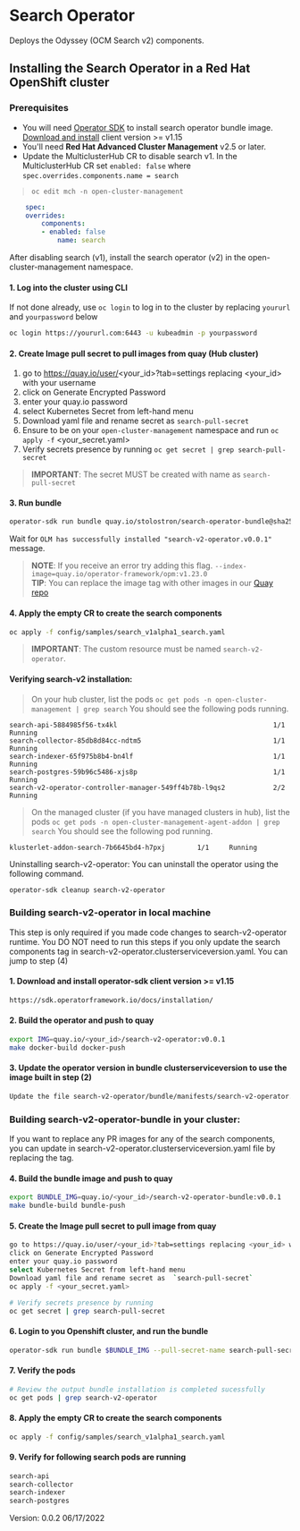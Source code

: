 # Search Operator

Deploys the Odyssey (OCM Search v2) components.

## Installing the Search Operator in a Red Hat OpenShift cluster

### Prerequisites

- You will need [Operator SDK](https://sdk.operatorframework.io/) to install search operator bundle image. [Download and install](<https://sdk.operatorframework.io/docs/installation/>) client version >= v1.15
- You'll need **Red Hat Advanced Cluster Management** v2.5 or later.
- Update the MulticlusterHub CR to disable search v1.
    In the MulticlusterHub CR set `enabled: false` where `spec.overrides.components.name = search`

>    `oc edit mch -n open-cluster-management`

```yaml
    spec:
    overrides:
        components:
        - enabled: false
            name: search
```

After disabling search (v1), install the search operator (v2) in the open-cluster-management namespace.

#### 1. Log into the cluster using CLI

If not done already, use `oc login` to log in to the cluster by replacing `yoururl` and `yourpassword` below

```bash
oc login https://yoururl.com:6443 -u kubeadmin -p yourpassword
```

#### 2. Create Image pull secret to pull images from quay (Hub cluster)

1. go to https://quay.io/user/<your_id>?tab=settings replacing <your_id>  with your username
1. click on Generate Encrypted Password
1. enter your quay.io password
1. select Kubernetes Secret from left-hand menu
1. Download yaml file and rename secret as  `search-pull-secret`
1. Ensure to be on your `open-cluster-management` namespace and run `oc apply -f` <your_secret.yaml>
1. Verify secrets presence by running `oc get secret | grep search-pull-secret`

> **IMPORTANT**: The secret MUST be created with name as `search-pull-secret`

#### 3. Run bundle

```bash
operator-sdk run bundle quay.io/stolostron/search-operator-bundle@sha256:1a20394565bdc61870db1e4443d4d24d0d8eb2d65f3efdffd068cfd389b370ac --pull-secret-name search-pull-secret
```

Wait for `OLM has successfully installed "search-v2-operator.v0.0.1"` message.

> **NOTE**: If you receive an error try adding this flag. `--index-image=quay.io/operator-framework/opm:v1.23.0`  
> **TIP**: You can replace the image tag with other images in our [Quay repo](https://quay.io/repository/stolostron/search-operator-bundle?tab=tags)

#### 4. Apply the empty CR to create the search components

```bash
oc apply -f config/samples/search_v1alpha1_search.yaml
```

> **IMPORTANT**: The custom resource must be named  `search-v2-operator`.

#### Verifying search-v2 installation:

> On your hub cluster, list the pods `oc get pods -n open-cluster-management | grep search`
> You should see the following pods running.

```
search-api-5884985f56-tx4kl                                       1/1     Running     
search-collector-85db8d84cc-ndtm5                                 1/1     Running 
search-indexer-65f975b8b4-bn4lf                                   1/1     Running  
search-postgres-59b96c5486-xjs8p                                  1/1     Running
search-v2-operator-controller-manager-549ff4b78b-l9qs2            2/2     Running
```

> On the managed cluster (if you have managed clusters in hub), list the pods `oc get pods -n open-cluster-management-agent-addon | grep search`
> You should see the following pod running.

```
klusterlet-addon-search-7b6645bd4-h7pxj        1/1     Running
```

Uninstalling search-v2-operator: You can uninstall the operator using the following command.

```bash
operator-sdk cleanup search-v2-operator
```

### Building search-v2-operator in local machine

This step is only required if you made code changes to search-v2-operator runtime. You DO NOT need to run this steps if you only update the search components tag in search-v2-operator.clusterserviceversion.yaml. You can jump to step (4)

#### 1. Download and install operator-sdk client version >= v1.15

```bash
https://sdk.operatorframework.io/docs/installation/
```

#### 2. Build the operator and push to quay

```bash
export IMG=quay.io/<your_id>/search-v2-operator:v0.0.1
make docker-build docker-push
```

#### 3. Update the operator version in bundle clusterserviceversion to use the image built in step (2)

```bash
Update the file search-v2-operator/bundle/manifests/search-v2-operator.clusterserviceversion.yaml in the container named manager to use the image above.
```

### **Building search-v2-operator-bundle in your cluster:**

If you want to replace any PR images for any of the search components, you can update in search-v2-operator.clusterserviceversion.yaml file by replacing the tag.

#### 4. Build the bundle image and push to quay

```bash
export BUNDLE_IMG=quay.io/<your_id>/search-v2-operator-bundle:v0.0.1
make bundle-build bundle-push
```

#### 5. Create the Image pull secret to pull image from quay

```bash
go to https://quay.io/user/<your_id>?tab=settings replacing <your_id> with your username
click on Generate Encrypted Password
enter your quay.io password
select Kubernetes Secret from left-hand menu
Download yaml file and rename secret as  `search-pull-secret`
oc apply -f <your_secret.yaml>

# Verify secrets presence by running
oc get secret | grep search-pull-secret
```

#### 6. Login to you Openshift cluster, and run the bundle

```bash
operator-sdk run bundle $BUNDLE_IMG --pull-secret-name search-pull-secret
```

#### 7. Verify the pods

```bash
# Review the output bundle installation is completed sucessfully
oc get pods | grep search-v2-operator
```

#### 8. Apply the empty CR to create the search components

```bash
oc apply -f config/samples/search_v1alpha1_search.yaml
```

#### 9. Verify for following search pods are running

```bash
search-api
search-collector
search-indexer
search-postgres
```

Version: 0.0.2 06/17/2022
